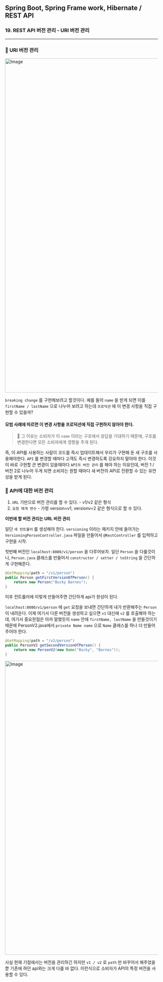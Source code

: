 ## Spring Boot, Spring Frame work, Hibernate / REST API

### 19. REST API 버전 관리 - URI 버전 관리

---

### 📌 URI 버전 관리

<img width="1096" alt="Image" src="https://github.com/user-attachments/assets/b8e69630-803f-43b4-b87b-d1fda168fe46" />

`breaking change` 를 구현해보려고 할것이다.
예를 들어 `name` 을 받게 되면 이를 `firstName / lastName` 으로 나누어 보려고 하는데 `프로덕션` 에 이 변경 사항을 직접 구현할 수 있을까?

#### 모범 사례에 따르면 이 변경 사항을 프로덕션에 직접 구현하지 않아야 한다.

> 📍 그 이유는 소비자가 이 `name` 이라는 구조에서 응답을 기대하기 때문에, 구조를 변경한다면 모든 소비자에게 영향을 주게 된다.

즉, 이 API를 사용하는 사람이 코드를 즉시 업데이트해서 우리가 구현해 둔 새 구조를 사용해야한다.
`API` 를 변경할 때마다 고객도 즉시 변경하도록 강요하지 말아야 한다.
이것이 바로 구현할 큰 변경이 있을때마다 `API의 버전 관리` 를 해야 하는 이유인데, 버전 1 / 버전 2로 나누어 두게 되면 소비자는 원할 때마다 새 버전의 API로 전환할 수 있는 유연성을 받게 된다.

### 📌 API에 대한 버전 관리

1. `URL` 기반으로 버전 관리를 할 수 있다. - v1/v2 같은 형식
2. `요청 매개 변수` - 가령 version=v1, versionv=2 같은 형식으로 할 수 있다.

**이번에 할 버전 관리는 URL 버전 관리**

일단 `새 컨트롤러` 를 생성해야 한다. `versioning` 이라는 패키지 안에 들어가는 `VersioningPersonController.java` 파일을 만들어서 `@RestController` 를 입력하고 구현을 시작.

첫번째 버전인 `localhost:8080/v1/person` 을 다루어보자.
일단 `Person` 을 다룰것이니, `Person.java` 클래스를 만들어서 `constructor / setter / toString` 을 간단하게 구현해준다.

```java
@GetMapping(path = "/v1/person")
public Person getFirstVersionOfPerson() {
	return new Person("Bucky Barnes");
}
```

이후 컨트롤러에 이렇게 만들어주면 간단하게 api가 완성이 된다.

`localhost:8080/v1/person` 에 `get` 요청을 보내면 간단하게 내가 반환해주는 `Person` 이 내려온다.
이제 여기서 다른 버전을 생성하고 싶으면 `v1` 대신에 `v2` 를 호출해야 하는데, 여기서 중요한점은 아까 말했듯이 `name` 안에 `firstName, lastName` 을 만들것이기 때문에 PersonV2.java에서 `private Name name` 으로 `Name` 클래스를 하나 더 만들어주어야 한다.

```java
@GetMapping(path = "/v2/person")
public PersonV2 getSecondVersionOfPerson() {
	return new PersonV2(new Name("Bucky", "Barnes"));
}
```

<img width="964" alt="Image" src="https://github.com/user-attachments/assets/8bf5f821-95ac-45ed-85b5-90823d3a89f9" />

사실 현재 기점에서는 버전을 관리하긴 하지만 `v1 / v2` 로 `path` 만 바꾸어서 해주었을뿐 기존에 하던 api와는 크게 다를 바 없다.
이런식으로 소비자가 API의 특정 버전을 사용할 수 있다.
